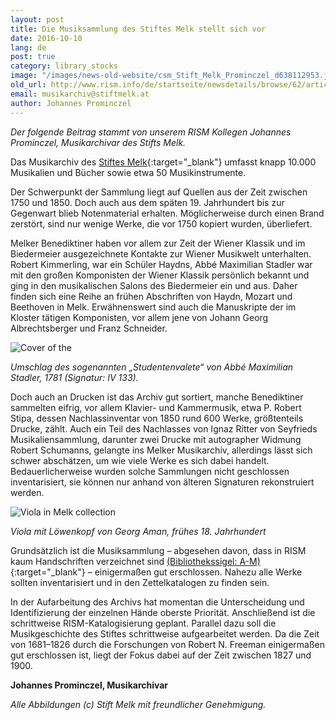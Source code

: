 ```yaml
---
layout: post
title: Die Musiksammlung des Stiftes Melk stellt sich vor
date: 2016-10-10
lang: de
post: true
category: library_stocks
image: "/images/news-old-website/csm_Stift_Melk_Prominczel_d638112953.jpg"
old_url: http://www.rism.info/de/startseite/newsdetails/browse/62/article/64/presenting-the-music-collection-at-melk-abbey.html
email: musikarchiv@stiftmelk.at
author: Johannes Prominczel
---
```


_Der folgende Beitrag stammt von unserem RISM Kollegen Johannes Prominczel, Musikarchivar des Stifts Melk._


Das Musikarchiv des [Stiftes Melk](http://www.stiftmelk.at/){:target="_blank"} umfasst knapp 10.000 Musikalien und Bücher sowie etwa 50 Musikinstrumente.

Der Schwerpunkt der Sammlung liegt auf Quellen aus der Zeit zwischen 1750 und 1850. Doch auch aus dem späten 19. Jahrhundert bis zur Gegenwart blieb Notenmaterial erhalten. Möglicherweise durch einen Brand zerstört, sind nur wenige Werke, die vor 1750 kopiert wurden, überliefert.

Melker Benediktiner haben vor allem zur Zeit der Wiener Klassik und im Biedermeier ausgezeichnete Kontakte zur Wiener Musikwelt unterhalten. Robert Kimmerling, war ein Schüler Haydns, Abbé Maximilian Stadler war mit den großen Komponisten der Wiener Klassik persönlich bekannt und ging in den musikalischen Salons des Biedermeier ein und aus. Daher finden sich eine Reihe an frühen Abschriften von Haydn, Mozart und Beethoven in Melk. Erwähnenswert sind auch die Manuskripte der im Kloster tätigen Komponisten, vor allem jene von Johann Georg Albrechtsberger und Franz Schneider.

![Cover of the](http://rism.info/resources-old-website/news/Stift_Melk_IV_133_Studentenvalete.jpg)

_Umschlag des sogenannten „Studentenvalete“ von Abbé Maximilian Stadler, 1781 (Signatur: IV 133)._

Doch auch an Drucken ist das Archiv gut sortiert, manche Benediktiner sammelten eifrig, vor allem Klavier- und Kammermusik, etwa P. Robert Stipa, dessen Nachlassinventar von 1850 rund 600 Werke, größtenteils Drucke, zählt. Auch ein Teil des Nachlasses von Ignaz Ritter von Seyfrieds Musikaliensammlung, darunter zwei Drucke mit autographer Widmung Robert Schumanns, gelangte ins Melker Musikarchiv, allerdings lässt sich schwer abschätzen, um wie viele Werke es sich dabei handelt. Bedauerlicherweise wurden solche Sammlungen nicht geschlossen inventarisiert, sie können nur anhand von älteren Signaturen rekonstruiert werden.

![Viola in Melk collection](http://rism.info/resources-old-website/news/Stift_Melk_Viola.jpg)

_Viola_ _mit Löwenkopf von Georg Aman, frühes 18. Jahrhundert_

Grundsätzlich ist die Musiksammlung – abgesehen davon, dass in RISM kaum Handschriften verzeichnet sind [(Bibliothekssigel: A-M)](https://opac.rism.info/search?View=rism&siglum=A-M&Language=en){:target="_blank"} – einigermaßen gut erschlossen. Nahezu alle Werke sollten inventarisiert und in den Zettelkatalogen zu finden sein.

In der Aufarbeitung des Archivs hat momentan die Unterscheidung und Identifizierung der einzelnen Hände oberste Priorität. Anschließend ist die schrittweise RISM-Katalogisierung geplant. Parallel dazu soll die Musikgeschichte des Stiftes schrittweise aufgearbeitet werden. Da die Zeit von 1681–1826 durch die Forschungen von Robert N. Freeman einigermaßen gut erschlossen ist, liegt der Fokus dabei auf der Zeit zwischen 1827 und 1900.

**Johannes Prominczel, Musikarchivar**

_Alle Abbildungen (c) Stift Melk mit freundlicher Genehmigung._

